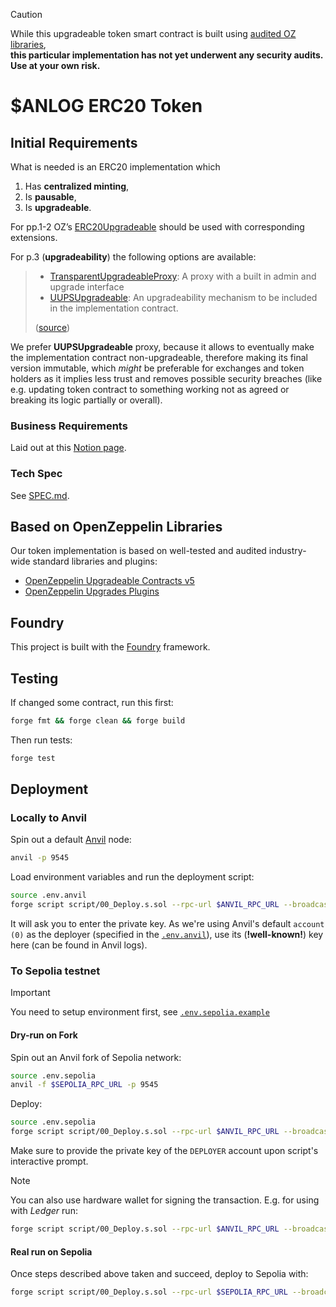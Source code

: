 
> [!CAUTION]  
> While this upgradeable token smart contract is built using [audited OZ libraries](https://github.com/OpenZeppelin/openzeppelin-contracts-upgradeable/tree/v5.2.0/audits),  
> **this particular implementation has not yet underwent any security audits. Use at your own risk.**

# $ANLOG ERC20 Token 

## Initial Requirements

What is needed is an ERC20 implementation which

1.  Has **centralized minting**,
2.  Is **pausable**,
3.  Is **upgradeable**.

For pp.1-2 OZ&rsquo;s [ERC20Upgradeable](https://github.com/OpenZeppelin/openzeppelin-contracts-upgradeable/blob/v5.2.0/contracts/token/ERC20/) should be used with corresponding extensions.  

For p.3 (**upgradeability**) the following options are available: 

> - [TransparentUpgradeableProxy][transparent-proxy]: A proxy with a built in admin and upgrade interface
> - [UUPSUpgradeable][uups-proxy]: An upgradeability mechanism to be included in the implementation contract.
> 
> ([source](https://docs.openzeppelin.com/contracts/5.x/api/proxy#transparent-vs-uups))

We prefer **UUPSUpgradeable** proxy, because it allows to eventually make the implementation contract non-upgradeable, therefore making its final version immutable, which _might_ be preferable for exchanges and token holders as it implies less trust and removes possible security breaches (like e.g. updating token contract to something working not as agreed or breaking its logic partially or overall).   

[transparent-proxy]: https://github.com/OpenZeppelin/openzeppelin-contracts/blob/master/contracts/proxy/transparent/TransparentUpgradeableProxy.sol
[uups-proxy]: https://docs.openzeppelin.com/contracts/5.x/api/proxy#UUPSUpgradeable


### Business Requirements 

Laid out at this [Notion page](https://www.notion.so/teamanalog/Wrapped-Token-16d4872af8ca801db917f7cb1f7e2283).

### Tech Spec 

See [SPEC.md](spec.md).

## Based on OpenZeppelin Libraries 

Our token implementation is based on well-tested and audited industry-wide standard libraries and plugins: 

+ [OpenZeppelin Upgradeable Contracts v5](https://docs.openzeppelin.com/contracts/5.x/upgradeable)
+ [OpenZeppelin Upgrades Plugins](https://docs.openzeppelin.com/upgrades-plugins/)

## Foundry

This project is built with the [Foundry](https://book.getfoundry.sh/) framework.

## Testing 

If changed some contract, run this first:

``` sh
forge fmt && forge clean && forge build
```

Then run tests: 

``` sh
forge test
```

## Deployment 

### Locally to Anvil

Spin out a default [Anvil](https://book.getfoundry.sh/anvil/) node:

``` sh
anvil -p 9545
```

Load environment variables and run the deployment script:

``` sh
source .env.anvil
forge script script/00_Deploy.s.sol --rpc-url $ANVIL_RPC_URL --broadcast -i 1
```

It will ask you to enter the private key. As we're using Anvil's default `account (0)` as the deployer (specified in the [`.env.anvil`](./.env.anvil)), use its (**!well-known!**) key here (can be found in Anvil logs). 

### To Sepolia testnet 


> [!IMPORTANT]  
> You need to setup environment first, see [`.env.sepolia.example`](./.env.sepolia.example)

#### Dry-run on Fork 

Spin out an Anvil fork of Sepolia network:

``` sh
source .env.sepolia
anvil -f $SEPOLIA_RPC_URL -p 9545
```

Deploy: 

``` sh
source .env.sepolia
forge script script/00_Deploy.s.sol --rpc-url $ANVIL_RPC_URL --broadcast -i 1
```

Make sure to provide the private key of the `DEPLOYER` account upon script's interactive prompt.

> [!NOTE]  
> You can also use hardware wallet for signing the transaction. E.g. for using with _Ledger_ run: 
> ```sh 
> forge script script/00_Deploy.s.sol --rpc-url $ANVIL_RPC_URL --broadcast -l
> ```

#### Real run on Sepolia 

Once steps described above taken and succeed, deploy to Sepolia with:

``` sh
forge script script/00_Deploy.s.sol --rpc-url $SEPOLIA_RPC_URL --broadcast -i 1
```



